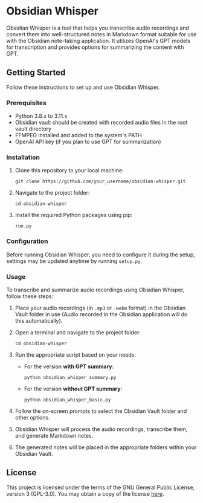 # Obsidian Whisper

Obsidian Whisper is a tool that helps you transcribe audio recordings and convert them into well-structured notes in Markdown format suitable for use with the Obsidian note-taking application. It utilizes OpenAI's GPT models for transcription and provides options for summarizing the content with GPT.

## Getting Started

Follow these instructions to set up and use Obsidian Whisper.

### Prerequisites

- Python 3.8.x to 3.11.x
- Obsidian vault should be created with recorded audio files in the root vault directory
- FFMPEG installed and added to the system's PATH
- OpenAI API key (if you plan to use GPT for summarization)

### Installation

1. Clone this repository to your local machine:

   ```
   git clone https://github.com/your_username/obsidian-whisper.git
   ```

2. Navigate to the project folder:

   ```
   cd obsidian-whisper
   ```

3. Install the required Python packages using pip:

   ```
   run.py
   ```

### Configuration

Before running Obsidian Whisper, you need to configure it during the setup, settings may be updated anytime by running `setup.py`. 

### Usage

To transcribe and summarize audio recordings using Obsidian Whisper, follow these steps:

1. Place your audio recordings (in `.mp3` or `.webm` format) in the Obsidian Vault folder in use (Audio recorded in the Obsidian application will do this automatically).

2. Open a terminal and navigate to the project folder:

   ```
   cd obsidian-whisper
   ```

3. Run the appropriate script based on your needs:
   - For the version **with GPT summary**:
     ```
     python obsidian_whisper_summary.py
     ```
   - For the version **without GPT summary**:
     ```
     python obsidian_whisper_basic.py
     ```

4. Follow the on-screen prompts to select the Obsidian Vault folder and other options.

5. Obsidian Whisper will process the audio recordings, transcribe them, and generate Markdown notes.

6. The generated notes will be placed in the appropriate folders within your Obsidian Vault.

## License

This project is licensed under the terms of the GNU General Public License, version 3 (GPL-3.0). You may obtain a copy of the license [here](https://www.gnu.org/licenses/gpl-3.0.en.html).